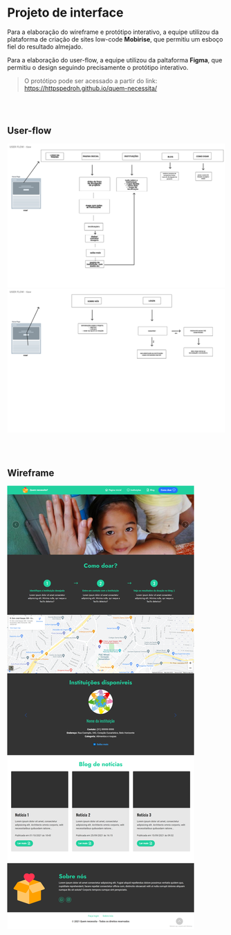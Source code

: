 # Projeto de interface

Para a elaboração do wireframe e protótipo interativo, a equipe utilizou da plataforma de criação de sites low-code **Mobirise**, que permitiu um esboço fiel do resultado almejado.

Para a elaboração do user-flow, a equipe utilizou da paltaforma **Figma**, que permitiu o design seguindo precisamente o protótipo interativo.

> O protótipo pode ser acessado a partir do link: https://httpspedroh.github.io/quem-necessita/
> 
<br></br>
## User-flow

![User-flow](../../Artefatos/userflow-1.png)
![User-flow](../../Artefatos/userflow-2.png)

<br></br>

## Wireframe

![Wireframe](../../Artefatos/wireframe.png)